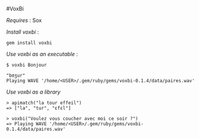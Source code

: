 #VoxBi


*Requires* : Sox

*Install voxbi* :

~~~
gem install voxbi
~~~

*Use voxbi as an executable* :

~~~
$ voxbi Bonjour

"bσʒur"
Playing WAVE '/home/<USER>/.gem/ruby/gems/voxbi-0.1.4/data/paires.wav' 
~~~

*Use voxbi as a library*

~~~
> apimatch("la tour effeil")
=> ["la", "tur", "ɛfɛl"]

> voxbi("Voulez vous coucher avec moi ce soir ?")
=> Playing WAVE '/home/<USER>/.gem/ruby/gems/voxbi-0.1.4/data/paires.wav'
~~~
